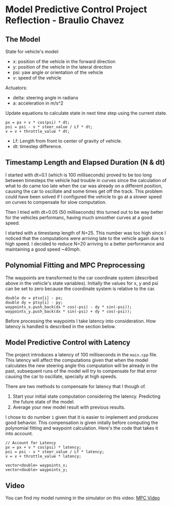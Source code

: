 # Model Predictive Control Project Reflection - Braulio Chavez

## The Model
State for vehicle's model:

* x: position of the vehicle in the forward direction
* y: position of the vehicle in the lateral direction
* psi: yaw angle or orientation of the vehicle
* v: speed of the vehicle

Actuators:

* delta: steering angle in radians
* a: acceleration in m/s^2

Update equations to calculate state in next time step using the current
state.

```
px = px + v * cos(psi) * dt;
psi = psi - v * steer_value / Lf * dt;
v = v + throttle_value * dt;
```

* Lf: Length from front to center of gravity of vehicle.
* dt: timestep difference.

## Timestamp Length and Elapsed Duration (N & dt)
I started with dt=0.1 (which is 100 milliseconds) proved to be too long
between timesteps the vehicle had trouble in curves since the
calculation of what to do came too late when the car was already on a
different position, causing the car to oscillate and some times get off
the track. This problem could have been solved if I configured the
vehicle to go at a slower speed on curves to compensate for slow
computation.

Then I tried with dt=0.05 (50 milliseconds) this turned out to be way
better for the vehicles performanc, having much smoother curves at a
good speed.

I started with a timestamp length of N=25. This number was too high
since I noticed that the computations were arriving late to the vehicle
again due to high speed. I decided to reduce N=20 arriving to a better
performance and maintaining a good speed ~40mph.

## Polynomial Fitting and MPC Preprocessing
The waypoints are transformed to the car coordinate system (described
above in the vehicle's state variables). Initially the values for x, y
and psi can be set to zero because the coordinate system is relative to
the car.

```
double dx = ptsx[i] - px;
double dy = ptsy[i] - py;
waypoints_x.push_back(dx * cos(-psi) - dy * sin(-psi));
waypoints_y.push_back(dx * sin(-psi) + dy * cos(-psi));
```

Before processing the waypoints I take latency into consideration. How
latency is handled is described in the section below.

## Model Predictive Control with Latency
The project introduces a latency of 100 milliseconds in the `main.cpp`
file. This latency will affect the computations given that when the
model calculates the new steering angle this computation will be already
in the past, subsequent runs of the model will try to compensate for
that error causing the car to oscillate, specially at high speeds.

There are two methods to compensate for latency that I though of.
1. Start your initial state computation considering the latency.
   Predicting the future state of the model.
2. Average your new model result with previous results.

I chose to do number `1` given that it is easier to implement and
produces good behavior. This compensation is given initally before
computing the polynomial fitting and waypoint calculation. Here's the
code that takes it into account.

```
// Account for Latency
px = px + v * cos(psi) * latency;
psi = psi - v * steer_value / Lf * latency;
v = v + throttle_value * latency;

vector<double> waypoints_x;
vector<double> waypoints_y;
```

## Video
You can find my model running in the simulator on this video:
[MPC Video](https://youtu.be/TEph06sNuPk)
